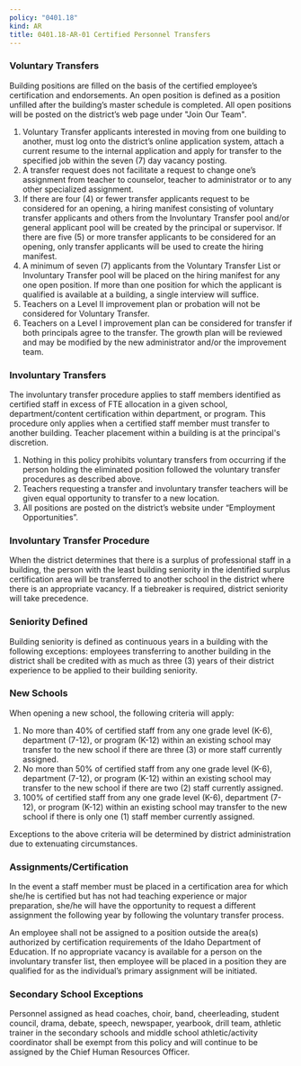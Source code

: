 ```yaml
---
policy: "0401.18"
kind: AR
title: 0401.18-AR-01 Certified Personnel Transfers
---
```


### Voluntary Transfers

Building positions are filled on the basis of the certified employee’s certification and endorsements.  An open position is defined as a position unfilled after the building’s master schedule is completed.  All open positions will be posted on the district’s web page under "Join Our Team".

1. Voluntary Transfer applicants interested in moving from one building to another, must log onto the district’s online application system, attach a current resume to the internal application and apply for transfer to the specified job within the seven (7) day vacancy posting.
2. A transfer request does not facilitate a request to change one’s assignment from teacher to counselor, teacher to administrator or to any other specialized assignment.
3. If there are four (4) or fewer transfer applicants request to be considered for an opening, a hiring manifest consisting of voluntary transfer applicants and others from the Involuntary Transfer pool and/or general applicant pool will be created by the principal or supervisor.  If there are five (5) or more transfer applicants to be considered for an opening, only transfer applicants will be used to create the hiring manifest.
4. A minimum of seven (7) applicants from the Voluntary Transfer List or Involuntary Transfer pool will be placed on the hiring manifest for any one open position.  If more than one position for which the applicant is qualified is available at a building, a single interview will suffice.
5. Teachers on a Level II improvement plan or probation will not be considered for Voluntary Transfer.
6. Teachers on a Level I improvement plan can be considered for transfer if both principals agree to the transfer.  The growth plan will be reviewed and may be modified by the new administrator and/or the improvement team.

### Involuntary Transfers

  
The involuntary transfer procedure applies to staff members identified as certified staff in excess of FTE allocation in a given school, department/content certification within department, or program.  This procedure only applies when a certified staff member must transfer to another building.  Teacher placement within a building is at the principal's discretion.
  
1. Nothing in this policy prohibits voluntary transfers from occurring if the person holding the eliminated position followed the voluntary transfer procedures as described above.
2. Teachers requesting a transfer and involuntary transfer teachers will be given equal opportunity to transfer to a new location.
3. All positions are posted on the district’s website under “Employment Opportunities”.

### Involuntary Transfer Procedure

  
When the district determines that there is a surplus of professional staff in a building, the person with the least building seniority in the identified surplus certification area will be transferred to another school in the district where there is an appropriate vacancy.  If a tiebreaker is required, district seniority will take precedence.

### Seniority Defined

Building seniority is defined as continuous years in a building with the following exceptions:  employees transferring to another building in the district shall be credited with as much as three (3) years of their district experience to be applied to their building seniority.

### New Schools

When opening a new school, the following criteria will apply:

1. No more than 40% of certified staff from any one grade level (K-6), department (7-12), or program (K-12) within an existing school may transfer to the new school if there are three (3) or more staff currently assigned.  
2. No more than 50% of certified staff from any one grade level (K-6), department (7-12), or program (K-12) within an existing school may transfer to the new school if there are two (2) staff currently assigned.  
3. 100% of certified staff from any one grade level (K-6), department (7-12), or program (K-12) within an existing school may transfer to the new school if there is only one (1) staff member currently assigned.

Exceptions to the above criteria will be determined by district administration due to extenuating circumstances.

### Assignments/Certification

In the event a staff member must be placed in a certification area for which she/he is certified but has not had teaching experience or major preparation, she/he will have the opportunity to request a different assignment the following year by following the voluntary transfer process.  
  
An employee shall not be assigned to a position outside the area(s) authorized by certification requirements of the Idaho Department of Education.  If no appropriate vacancy is available for a person on the involuntary transfer list, then employee will be placed in a position they are qualified for as the individual’s primary assignment will be initiated.

### Secondary School Exceptions

Personnel assigned as head coaches, choir, band, cheerleading, student council, drama, debate, speech, newspaper, yearbook, drill team, athletic trainer in the secondary schools and middle school athletic/activity coordinator shall be exempt from this policy and will continue to be assigned by the Chief Human Resources Officer.
